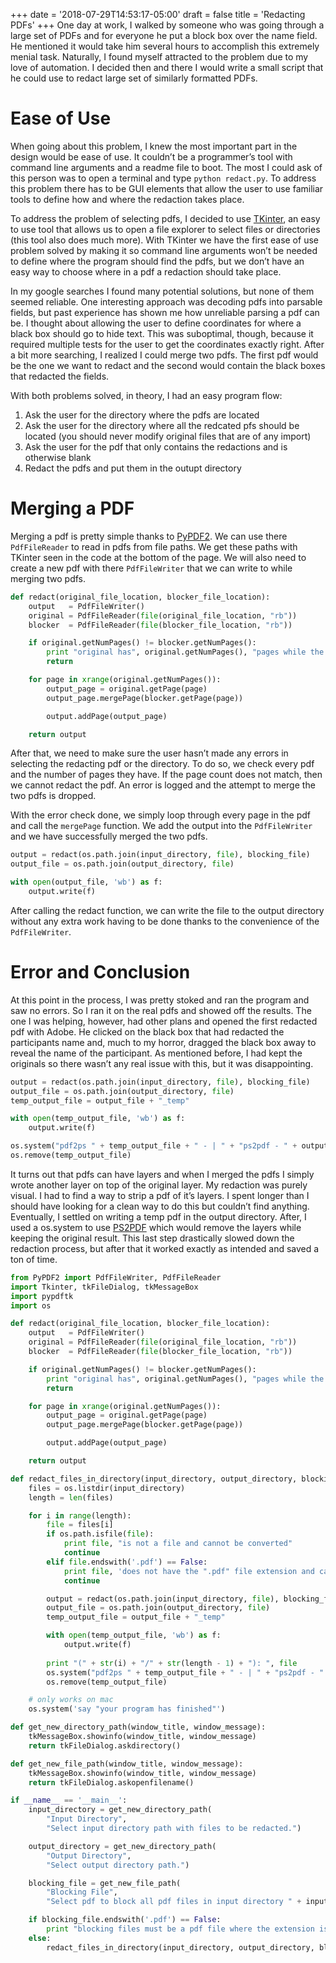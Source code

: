 +++
date = '2018-07-29T14:53:17-05:00'
draft = false
title = 'Redacting PDFs'
+++
One day at work, I walked by someone who was going through a large set of PDFs and for everyone he put a block box over the name field. He mentioned it would take him several hours to accomplish this extremely menial task. Naturally, I found myself attracted to the problem due to my love of automation. I decided then and there I would write a small script that he could use to redact large set of similarly formatted PDFs.

# Ease of Use
When going about this problem, I knew the most important part in the design would be ease of use. It couldn’t be a programmer’s tool with command line arguments and a readme file to boot. The most I could ask of this person was to open a terminal and type `python redact.py`. To address this problem there has to be GUI elements that allow the user to use familiar tools to define how and where the redaction takes place.

To address the problem of selecting pdfs, I decided to use [TKinter](https://wiki.python.org/moin/TkInter), an easy to use tool that allows us to open a file explorer to select files or directories (this tool also does much more). With TKinter we have the first ease of use problem solved by making it so command line arguments won’t be needed to define where the program should find the pdfs, but we don’t have an easy way to choose where in a pdf a redaction should take place.

In my google searches I found many potential solutions, but none of them seemed reliable. One interesting approach was decoding pdfs into parsable fields, but past experience has shown me how unreliable parsing a pdf can be. I thought about allowing the user to define coordinates for where a black box should go to hide text. This was suboptimal, though, because it required multiple tests for the user to get the coordinates exactly right. After a bit more searching, I realized I could merge two pdfs. The first pdf would be the one we want to redact and the second would contain the black boxes that redacted the fields.

With both problems solved, in theory, I had an easy program flow:

1. Ask the user for the directory where the pdfs are located
2. Ask the user for the directory where all the redcated pfs should be located (you should never modify original files that are of any import)
3. Ask the user for the pdf that only contains the redactions and is otherwise blank
4. Redact the pdfs and put them in the outupt directory

# Merging a PDF
Merging a pdf is pretty simple thanks to [PyPDF2](https://pypi.org/project/PyPDF2/). We can use there `PdfFileReader` to read in pdfs from file paths. We get these paths with TKinter seen in the code at the bottom of the page. We will also need to create a new pdf with there `PdfFileWriter` that we can write to while merging two pdfs.

```python
def redact(original_file_location, blocker_file_location):
    output   = PdfFileWriter()
    original = PdfFileReader(file(original_file_location, "rb"))
    blocker  = PdfFileReader(file(blocker_file_location, "rb"))

    if original.getNumPages() != blocker.getNumPages():
        print "original has", original.getNumPages(), "pages while the blocker has", blocker.getNumPages(), "which is invalid."
        return

    for page in xrange(original.getNumPages()):
        output_page = original.getPage(page)
        output_page.mergePage(blocker.getPage(page))

        output.addPage(output_page)

    return output
```

After that, we need to make sure the user hasn’t made any errors in selecting the redacting pdf or the directory. To do so, we check every pdf and the number of pages they have. If the page count does not match, then we cannot redact the pdf. An error is logged and the attempt to merge the two pdfs is dropped.

With the error check done, we simply loop through every page in the pdf and call the `mergePage` function. We add the output into the `PdfFileWriter` and we have successfully merged the two pdfs.

```python
output = redact(os.path.join(input_directory, file), blocking_file)
output_file = os.path.join(output_directory, file)

with open(output_file, 'wb') as f:
    output.write(f)
```

After calling the redact function, we can write the file to the output directory without any extra work having to be done thanks to the convenience of the `PdfFileWriter`.

# Error and Conclusion
At this point in the process, I was pretty stoked and ran the program and saw no errors. So I ran it on the real pdfs and showed off the results. The one I was helping, however, had other plans and opened the first redacted pdf with Adobe. He clicked on the black box that had redacted the participants name and, much to my horror, dragged the black box away to reveal the name of the participant. As mentioned before, I had kept the originals so there wasn’t any real issue with this, but it was disappointing.

```python
output = redact(os.path.join(input_directory, file), blocking_file)
output_file = os.path.join(output_directory, file)
temp_output_file = output_file + "_temp"

with open(temp_output_file, 'wb') as f:
    output.write(f)

os.system("pdf2ps " + temp_output_file + " - | " + "ps2pdf - " + output_file)
os.remove(temp_output_file)
```

It turns out that pdfs can have layers and when I merged the pdfs I simply wrote another layer on top of the original layer. My redaction was purely visual. I had to find a way to strip a pdf of it’s layers. I spent longer than I should have looking for a clean way to do this but couldn’t find anything. Eventually, I settled on writing a temp pdf in the output directory. After, I used a os.system to use [PS2PDF](https://web.mit.edu/ghostscript/www/Ps2pdf.htm) which would remove the layers while keeping the original result. This last step drastically slowed down the redaction process, but after that it worked exactly as intended and saved a ton of time.

```python
from PyPDF2 import PdfFileWriter, PdfFileReader
import Tkinter, tkFileDialog, tkMessageBox
import pypdftk
import os

def redact(original_file_location, blocker_file_location):
    output   = PdfFileWriter()
    original = PdfFileReader(file(original_file_location, "rb"))
    blocker  = PdfFileReader(file(blocker_file_location, "rb"))

    if original.getNumPages() != blocker.getNumPages():
        print "original has", original.getNumPages(), "pages while the blocker has", blocker.getNumPages(), "which is invalid."
        return

    for page in xrange(original.getNumPages()):
        output_page = original.getPage(page)
        output_page.mergePage(blocker.getPage(page))

        output.addPage(output_page)

    return output

def redact_files_in_directory(input_directory, output_directory, blocking_file):
    files = os.listdir(input_directory)
    length = len(files)

    for i in range(length):
        file = files[i]
        if os.path.isfile(file):
            print file, "is not a file and cannot be converted"
            continue
        elif file.endswith('.pdf') == False:
            print file, 'does not have the ".pdf" file extension and cannot be converted'
            continue

        output = redact(os.path.join(input_directory, file), blocking_file)
        output_file = os.path.join(output_directory, file)
        temp_output_file = output_file + "_temp"

        with open(temp_output_file, 'wb') as f:
            output.write(f)
        
        print "(" + str(i) + "/" + str(length - 1) + "): ", file
        os.system("pdf2ps " + temp_output_file + " - | " + "ps2pdf - " + output_file)
        os.remove(temp_output_file)

    # only works on mac
    os.system('say "your program has finished"')

def get_new_directory_path(window_title, window_message):
    tkMessageBox.showinfo(window_title, window_message)
    return tkFileDialog.askdirectory()

def get_new_file_path(window_title, window_message):
    tkMessageBox.showinfo(window_title, window_message)
    return tkFileDialog.askopenfilename()

if __name__ == '__main__':
    input_directory = get_new_directory_path(
        "Input Directory",
        "Select input directory path with files to be redacted.")

    output_directory = get_new_directory_path(
        "Output Directory", 
        "Select output directory path.")

    blocking_file = get_new_file_path(
        "Blocking File",
        "Select pdf to block all pdf files in input directory " + input_directory)

    if blocking_file.endswith('.pdf') == False:
        print "blocking files must be a pdf file where the extension is '.pdf'"
    else:
        redact_files_in_directory(input_directory, output_directory, blocking_file)
```